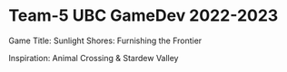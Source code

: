 # Team-5 UBC GameDev 2022-2023
Game Title: Sunlight Shores: Furnishing the Frontier

Inspiration: Animal Crossing & Stardew Valley
